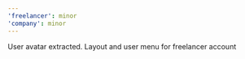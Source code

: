```yaml
---
'freelancer': minor
'company': minor
---
```


User avatar extracted. Layout and user menu for freelancer account
